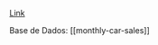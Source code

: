 [Link](https://machinelearningmastery.com/time-series-forecasting-with-prophet-in-python/)

Base de Dados: [[monthly-car-sales]]



